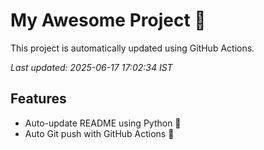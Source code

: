 # My Awesome Project 🚀

This project is automatically updated using GitHub Actions.

_Last updated: 2025-06-17 17:02:34 IST_

## Features
- Auto-update README using Python 🐍
- Auto Git push with GitHub Actions 🤖
